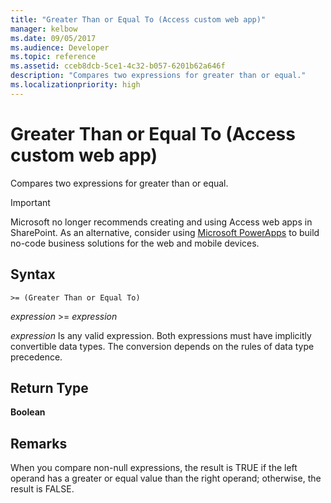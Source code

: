 ```yaml
---
title: "Greater Than or Equal To (Access custom web app)"
manager: kelbow
ms.date: 09/05/2017
ms.audience: Developer
ms.topic: reference
ms.assetid: cceb8dcb-5ce1-4c32-b057-6201b62a646f
description: "Compares two expressions for greater than or equal."
ms.localizationpriority: high
---
```


# Greater Than or Equal To (Access custom web app)

Compares two expressions for greater than or equal.
  
> [!IMPORTANT]
> Microsoft no longer recommends creating and using Access web apps in SharePoint. As an alternative, consider using [Microsoft PowerApps](https://powerapps.microsoft.com/) to build no-code business solutions for the web and mobile devices. 
  
## Syntax

`>= (Greater Than or Equal To)`

*expression*  \>=  *expression* 
  
*expression*  Is any valid expression. Both expressions must have implicitly convertible data types. The conversion depends on the rules of data type precedence. 
  
## Return Type

**Boolean**
  
## Remarks

When you compare non-null expressions, the result is TRUE if the left operand has a greater or equal value than the right operand; otherwise, the result is FALSE.
  

